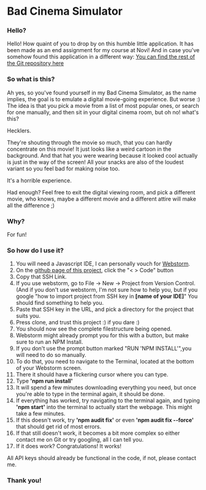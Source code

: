 # Bad Cinema Simulator

### Hello?
Hello! How quaint of you to drop by on this humble little application.
It has been made as an end assignment for my course at Novi!
And in case you've somehow found this application in a different way:
[You can find the rest of the Git repository here](https://github.com/RobinEatsTheRich/bad-cinema-simulator-eind-opdracht)

### So what is this?
Ah yes, so you've found yourself in my Bad Cinema Simulator, as the name implies, 
the goal is to emulate a digital movie-going experience.
But worse :)
The idea is that you pick a movie from a list of most popular ones, or search for one manually,
and then sit in your digital cinema room, but oh no! what's this?

Hecklers.

They're shouting through the movie so much, that you can hardly concentrate on this movie! It just looks like a weird cartoon in the background.
And that hat you were wearing because it looked cool actually is just in the way of the screen!
All your snacks are also of the loudest variant so you feel bad for making noise too.

It's a horrible experience.

Had enough? Feel free to exit the digital viewing room, and pick a different movie, who knows, maybe a different movie and a different attire will make all the difference ;)

### Why?
For fun!

### So how do I use it?
1. You will need a Javascript IDE, I can personally vouch for [Webstorm](https://www.jetbrains.com/webstorm/).
2. On the [github page of this project](https://github.com/RobinEatsTheRich/bad-cinema-simulator-eind-opdracht), click the "< > Code" button
3. Copy that SSH Link.
4. If you use webstorm, go to File -> New -> Project from Version Control.
   (And if you don't use webstorm, I'm not sure how to help you, but if you google "how to import project from SSH key in **[name of your IDE]**" You should find something to help you.
5. Paste that SSH key in the URL, and pick a directory for the project that suits you.
6. Press clone, and trust this project :) if you dare :)
7. You should now see the complete filestructure being opened.
8. Webstorm might already prompt you for this with a button, but make sure to run an NPM Install.
9. If you don't use the prompt button marked "RUN 'NPM INSTALL'",you will need to do so manually.
10. To do that, you need to navigate to the Terminal, located at the bottom of your Webstorm screen.
11. There it should have a flickering cursor where you can type.
12. Type **'npm run install'**
13. It will spend a few minutes downloading everything you need, but once you're able to type in the terminal again, it should be done.
14. If everything has worked, try navigating to the terminal again, and typing **'npm start'** into the terminal to actually start the webpage. This might take a few minutes.
15. If this doesn't work, try **'npm audit fix'** or even **'npm audit fix --force'** that should get rid of most errors.
16. If that still doesn't work, it becomes a bit more complex so either contact me on Git or try googling, all I can tell you.
17. If it does work? Congratulations! It works!

All API keys should already be functional in the code, if not, please contact me.

### Thank you!
